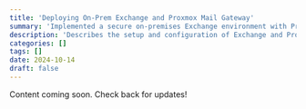 ```yaml
---
title: 'Deploying On-Prem Exchange and Proxmox Mail Gateway'
summary: 'Implemented a secure on-premises Exchange environment with Proxmox Mail Gateway, focusing on email security and business continuity.'
description: 'Describes the setup and configuration of Exchange and Proxmox Mail Gateway, with insights into mail flow and anti-spam measures.'
categories: []
tags: []
date: 2024-10-14
draft: false
---
```


Content coming soon. Check back for updates!